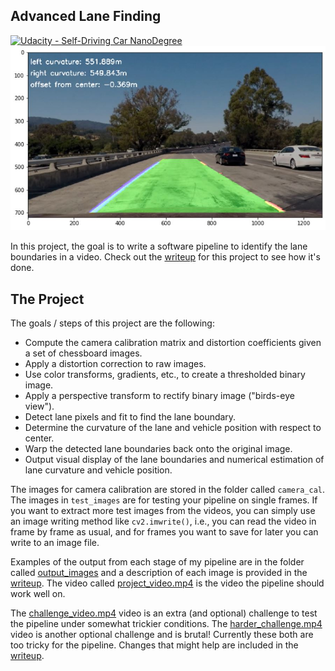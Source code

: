 ## Advanced Lane Finding
[![Udacity - Self-Driving Car NanoDegree](https://s3.amazonaws.com/udacity-sdc/github/shield-carnd.svg)](http://www.udacity.com/drive)
![Lanes Image](./output_images/final.jpg)

In this project, the goal is to write a software pipeline to identify the lane boundaries in a video.  Check out the [writeup](./writeup.md) for this project to see how it's done. 

The Project
---

The goals / steps of this project are the following:

* Compute the camera calibration matrix and distortion coefficients given a set of chessboard images.
* Apply a distortion correction to raw images.
* Use color transforms, gradients, etc., to create a thresholded binary image.
* Apply a perspective transform to rectify binary image ("birds-eye view").
* Detect lane pixels and fit to find the lane boundary.
* Determine the curvature of the lane and vehicle position with respect to center.
* Warp the detected lane boundaries back onto the original image.
* Output visual display of the lane boundaries and numerical estimation of lane curvature and vehicle position.

The images for camera calibration are stored in the folder called `camera_cal`.  The images in `test_images` are for testing your pipeline on single frames.  If you want to extract more test images from the videos, you can simply use an image writing method like `cv2.imwrite()`, i.e., you can read the video in frame by frame as usual, and for frames you want to save for later you can write to an image file.  

Examples of the output from each stage of my pipeline are in the folder called [output_images](./output_images) and a description of each image is provided in the [writeup](./writeup.md). The video called [project_video.mp4](./project_video.mp4) is the video the pipeline should work well on.  

The [challenge_video.mp4](./challenge_video.mp4) video is an extra (and optional) challenge to test the pipeline under somewhat trickier conditions.  The [harder_challenge.mp4](./harder_challenge.mp4) video is another optional challenge and is brutal! Currently these both are too tricky for the pipeline. Changes that might help are included in the [writeup](./writeup.md).


